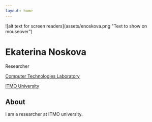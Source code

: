 ```yaml
---
layout: home
---
```


<div width="1000px">
![alt text for screen readers](assets/enoskova.png "Text to show on mouseover")

<h1 class="h4"> Ekaterina Noskova </h1>

<p>
Researcher <br>

<a class="text-dark" href="http://ctlab.ifmo.ru/en/"> Computer Technologies Laboratory </a> <br>

<a class="text-dark" href="https://en.itmo.ru/"> ITMO University </a> <br>
</p>

</div>

<div>

## About

I am a researcher at ITMO university.
</div>

